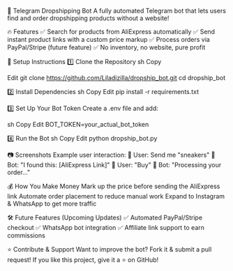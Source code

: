 🚀 Telegram Dropshipping Bot
A fully automated Telegram bot that lets users find and order dropshipping products without a website!

🔥 Features
✅ Search for products from AliExpress automatically
✅ Send instant product links with a custom price markup
✅ Process orders via PayPal/Stripe (future feature)
✅ No inventory, no website, pure profit

📌 Setup Instructions
1️⃣ Clone the Repository
sh
Copy

Edit
git clone https://github.com/Liladizilla/dropship_bot.git
cd dropship_bot

2️⃣ Install Dependencies
sh
Copy
Edit
pip install -r requirements.txt

3️⃣ Set Up Your Bot Token
Create a .env file and add:

sh
Copy
Edit
BOT_TOKEN=your_actual_bot_token

4️⃣ Run the Bot
sh
Copy
Edit
python dropship_bot.py

📷 Screenshots
Example user interaction:
🛒 User: Send me "sneakers"
🤖 Bot: "I found this: [AliExpress Link]"
🛒 User: "Buy"
🤖 Bot: "Processing your order..."

💰 How You Make Money
Mark up the price before sending the AliExpress link
Automate order placement to reduce manual work
Expand to Instagram & WhatsApp to get more traffic

🛠 Future Features (Upcoming Updates)
✅ Automated PayPal/Stripe checkout
✅ WhatsApp bot integration
✅ Affiliate link support to earn commissions

⭐ Contribute & Support
Want to improve the bot? Fork it & submit a pull request!
If you like this project, give it a ⭐ on GitHub!